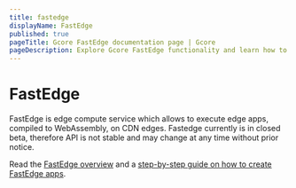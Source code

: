 ```yaml
---
title: fastedge
displayName: FastEdge
published: true
pageTitle: Gcore FastEdge documentation page | Gcore
pageDescription: Explore Gcore FastEdge functionality and learn how to configure and manage FastEdge applications.
---
```

# FastEdge

FastEdge is edge compute service which allows to execute edge apps, compiled to WebAssembly, on CDN edges. Fastedge currently is in closed beta, therefore API is not stable and may change at any time without prior notice. 

Read the <a href="https://gcore.com/docs/fastedge/getting-started" target="_blank">FastEdge overview</a> and a <a href="https://gcore.com/docs/fastedge/getting-started/create-fastedge-apps" target="_blank">step-by-step guide on how to create FastEdge apps</a>.